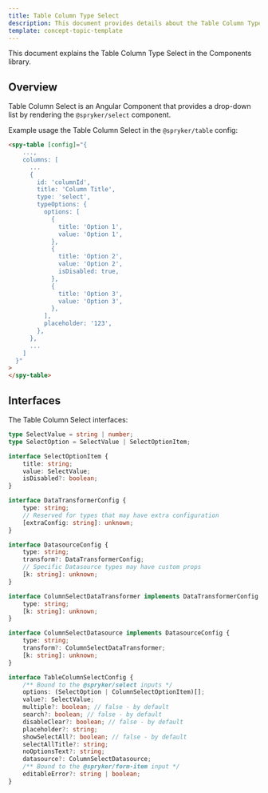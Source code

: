 ```yaml
---
title: Table Column Type Select
description: This document provides details about the Table Column Type Select in the Components Library.
template: concept-topic-template
---
```


This document explains the Table Column Type Select in the Components library.

## Overview

Table Column Select is an Angular Component that provides a drop-down list by rendering the `@spryker/select` component.

Example usage the Table Column Select in the `@spryker/table` config:

```html
<spy-table [config]="{
    ...,
    columns: [
      ...
      {
        id: 'columnId',
        title: 'Column Title',
        type: 'select',
        typeOptions: {
          options: [
            {
              title: 'Option 1',
              value: 'Option 1',
            },
            {
              title: 'Option 2',
              value: 'Option 2',
              isDisabled: true,
            },
            {
              title: 'Option 3',
              value: 'Option 3',
            },
          ],
          placeholder: '123',
        },
      },
      ...
    ]
  }"
>
</spy-table>
```

## Interfaces

The Table Column Select interfaces:

```ts
type SelectValue = string | number;
type SelectOption = SelectValue | SelectOptionItem;

interface SelectOptionItem {
    title: string;
    value: SelectValue;
    isDisabled?: boolean;
}

interface DataTransformerConfig {
    type: string;
    // Reserved for types that may have extra configuration
    [extraConfig: string]: unknown;
}

interface DatasourceConfig {
    type: string;
    transform?: DataTransformerConfig;
    // Specific Datasource types may have custom props
    [k: string]: unknown;
}

interface ColumnSelectDataTransformer implements DataTransformerConfig {
    type: string;
    [k: string]: unknown;
}

interface ColumnSelectDatasource implements DatasourceConfig {
    type: string;
    transform?: ColumnSelectDataTransformer;
    [k: string]: unknown;
}

interface TableColumnSelectConfig {
    /** Bound to the @spryker/select inputs */
    options: (SelectOption | ColumnSelectOptionItem)[];
    value?: SelectValue;
    multiple?: boolean; // false - by default
    search?: boolean; // false - by default
    disableClear?: boolean; // false - by default
    placeholder?: string;
    showSelectAll?: boolean; // false - by default
    selectAllTitle?: string;
    noOptionsText?: string;
    datasource?: ColumnSelectDatasource;
    /** Bound to the @spryker/form-item input */
    editableError?: string | boolean;
}
```
